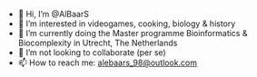 - 👋 Hi, I’m @AlBaarS
- 👀 I’m interested in videogames, cooking, biology & history
- 🌱 I’m currently doing the Master programme Bioinformatics & Biocomplexity in Utrecht, The Netherlands
- 💞️ I’m not looking to collaborate (per se)
- 📫 How to reach me: alebaars_98@outlook.com

<!---
AlBaarS/AlBaarS is a ✨ special ✨ repository because its `README.md` (this file) appears on your GitHub profile.
You can click the Preview link to take a look at your changes.
--->
